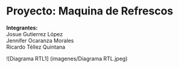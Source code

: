 # Proyecto: Maquina de Refrescos 
  **Integrantes:**  
  Josue Gutierrez López  
  Jennifer Ocaranza Morales  
  Ricardo Téllez Quintana  

![Diagrama RTL1] (imagenes/Diagrama RTL.jpeg)
